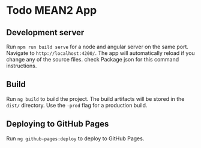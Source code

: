 # Todo MEAN2 App

## Development server
Run `npm run build serve` for a node and angular server on the same port. Navigate to `http://localhost:4200/`. The app will automatically reload if you change any of the source files.
check Package json for this command instructions.

## Build

Run `ng build` to build the project. The build artifacts will be stored in the `dist/` directory. Use the `-prod` flag for a production build.

## Deploying to GitHub Pages

Run `ng github-pages:deploy` to deploy to GitHub Pages.
